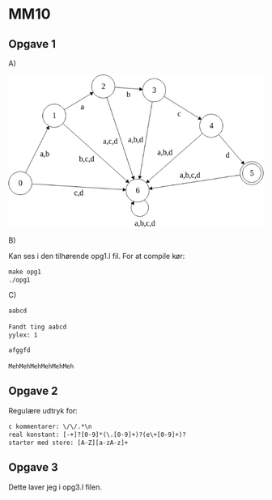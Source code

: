 # MM10

## Opgave 1

A)

<img src="./stateMachine.png"></img>

B)

Kan ses i den tilhørende opg1.l fil.
For at compile kør:

```
make opg1
./opg1
```

C)

```
aabcd

Fandt ting aabcd
yylex: 1
```

```
afggfd

MehMehMehMehMehMeh
```

## Opgave 2

Regulære udtryk for:

```
c kommentarer: \/\/.*\n
real konstant: [-+]?[0-9]*(\.[0-9]+)?(e\+[0-9]+)?
starter med store: [A-Z][a-zA-z]+
```

## Opgave 3

Dette laver jeg i opg3.l filen.




